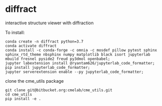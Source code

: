 # diffract
interactive structure viewer with diffraction

To install:

```
conda create -n diffract python=3.7
conda activate diffract
conda install -c conda-forge -c omnia -c mosdef pillow pytest sphinx sphinx_rtd_theme nbsphinx numpy matplotlib black isort jupyterlab mbuild fresnel pyside2 freud py3dmol openbabel;
jupyter labextension install @ryantam626/jupyterlab_code_formatter;
pip install jupyterlab_code_formatter;
jupyter serverextension enable --py jupyterlab_code_formatter;
```

clone the cme_utils package

```
git clone git@bitbucket.org:cmelab/cme_utils.git
cd cme_utils
pip install -e .
```
